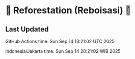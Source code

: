 
# 🌳 Reforestation (Reboisasi) 🌲

## Last Updated

GitHub Actions time: Sun Sep 14 13:21:02 UTC 2025

Indonesia/Jakarta time: Sun Sep 14 20:21:02 WIB 2025
